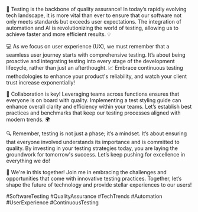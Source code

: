 🚀 Testing is the backbone of quality assurance! In today’s rapidly evolving tech landscape, it is more vital than ever to ensure that our software not only meets standards but exceeds user expectations. The integration of automation and AI is revolutionizing the world of testing, allowing us to achieve faster and more efficient results. 💡 

💻 As we focus on user experience (UX), we must remember that a seamless user journey starts with comprehensive testing. It’s about being proactive and integrating testing into every stage of the development lifecycle, rather than just an afterthought. 📈 Embrace continuous testing methodologies to enhance your product's reliability, and watch your client trust increase exponentially!  

🤝 Collaboration is key! Leveraging teams across functions ensures that everyone is on board with quality. Implementing a test styling guide can enhance overall clarity and efficiency within your teams. Let’s establish best practices and benchmarks that keep our testing processes aligned with modern trends. 🌍

🔍 Remember, testing is not just a phase; it’s a mindset. It’s about ensuring that everyone involved understands its importance and is committed to quality. By investing in your testing strategies today, you are laying the groundwork for tomorrow's success. Let’s keep pushing for excellence in everything we do! 

💪 We're in this together! Join me in embracing the challenges and opportunities that come with innovative testing practices. Together, let’s shape the future of technology and provide stellar experiences to our users! 

#SoftwareTesting #QualityAssurance #TechTrends #Automation #UserExperience #ContinuousTesting